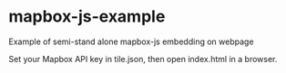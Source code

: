 # mapbox-js-example
Example of semi-stand alone mapbox-js embedding on webpage

Set your Mapbox API key in tile.json, then open index.html in a browser.

